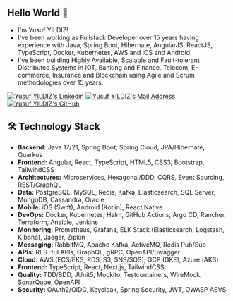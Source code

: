 ## Hello World 👋
- I'm Yusuf YILDIZ!
- I've been working as Fullstack Developer over 15 years having experience with Java, Spring Boot, Hibernate, AngularJS, ReactJS, TypeScript, Docker, Kubernetes, AWS and iOS and Android.
- I've been building Highly Available, Scalable and Fault-tolerant Distributed Systems in IOT, Banking and Finance, Telecom, E-commerce, Insurance and Blockchain using Agile and Scrum methodologies over 15 years.


 <a href="https://www.linkedin.com/in/yusufyildiz34/" target="_blank" rel="nofollow"><img alt="Yusuf YILDIZ's Linkedin" src="https://img.shields.io/badge/LinkedIn-0077B5?style=for-the-badge&logo=linkedin&logoColor=white" /></a>
 <a href="mailto:yusufyildiz86@gmail.com" target="_blank" rel="nofollow"><img alt="Yusuf YILDIZ's Mail Address" src="https://img.shields.io/badge/Gmail-D14836?style=for-the-badge&logo=gmail&logoColor=white" /></a>
 <a href="https://github.com/yusufyildiz34" target="_blank" rel="nofollow"><img alt="Yusuf YILDIZ's GitHub" src="https://img.shields.io/badge/GitHub-100000?style=for-the-badge&logo=github&logoColor=white" /></a>

## 🛠 Technology Stack
- **Backend:** Java 17/21, Spring Boot, Spring Cloud, JPA/Hibernate, Quarkus
- **Frontend:** Angular, React, TypeScript, HTML5, CSS3, Bootstrap, TailwindCSS
- **Architectures:** Microservices, Hexagonal/DDD, CQRS, Event Sourcing, REST/GraphQL
- **Data:** PostgreSQL, MySQL, Redis, Kafka, Elasticsearch, SQL Server, MongoDB, Cassandra, Oracle
- **Mobile:** iOS (Swift), Android (Kotlin), React Native
- **DevOps:** Docker, Kubernetes, Helm, GitHub Actions, Argo CD, Rancher, Terraform, Ansible, Jenkins
- **Monitoring:** Prometheus, Grafana, ELK Stack (Elasticsearch, Logstash, Kibana), Jaeger, Zipkin
- **Messaging:** RabbitMQ, Apache Kafka, ActiveMQ, Redis Pub/Sub
- **APIs:** RESTful APIs, GraphQL, gRPC, OpenAPI/Swagger
- **Cloud:** AWS (ECS/EKS, RDS, S3, SNS/SQS), GCP (GKE), Azure (AKS)
- **Frontend:** TypeScript, React, Next.js, TailwindCSS
- **Quality:** TDD/BDD, JUnit5, Mockito, Testcontainers, WireMock, SonarQube, OpenAPI
- **Security:** OAuth2/OIDC, Keycloak, Spring Security, JWT, OWASP ASVS

